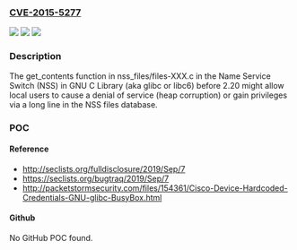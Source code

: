### [CVE-2015-5277](https://cve.mitre.org/cgi-bin/cvename.cgi?name=CVE-2015-5277)
![](https://img.shields.io/static/v1?label=Product&message=n%2Fa&color=blue)
![](https://img.shields.io/static/v1?label=Version&message=n%2Fa&color=blue)
![](https://img.shields.io/static/v1?label=Vulnerability&message=n%2Fa&color=brighgreen)

### Description

The get_contents function in nss_files/files-XXX.c in the Name Service Switch (NSS) in GNU C Library (aka glibc or libc6) before 2.20 might allow local users to cause a denial of service (heap corruption) or gain privileges via a long line in the NSS files database.

### POC

#### Reference
- http://seclists.org/fulldisclosure/2019/Sep/7
- https://seclists.org/bugtraq/2019/Sep/7
- http://packetstormsecurity.com/files/154361/Cisco-Device-Hardcoded-Credentials-GNU-glibc-BusyBox.html

#### Github
No GitHub POC found.

